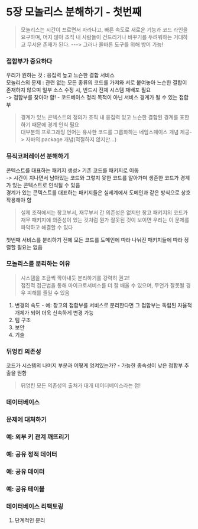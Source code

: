 # 5장 모놀리스 분해하기 - 첫번째
> 모놀리스는 시간이 프르면서 자라나고, 빠른 속도로 새로운 기능과 코드 라인을 요구하며, 머지 않아 조직 내 사람들이 건드리거나 바꾸기를 두려워하는 거대하고 무서운 존재가 된다. ---> 그러나 올바른 도구를 위해 방어 가능!

### 접합부가 중요하다
우리가 원하는 것 : 응집력 높고 느슨한 결합 서비스<br />
모놀리스의 문제 : 관련 없는 모든 종류의 코드를 가져와 서로 붙여놓아 느슨한 결합이 존재하지 않으며 일부 소스 수정 시, 반드시 전체 시스템 재배포 필요<br />
-> 접합부를 찾아야 함! - 코드베이스 정리 목적이 아닌 서비스 경계가 될 수 있는 접합부
> 경계가 있느 콘텍스트의 정의가 조직 내 응집력 있고 느슨한 결합된 경계를 표한하기 때문에 경계 인식 필요<br />
> 대부분의 프로그래밍 언어는 유사한 코드를 그룹화하는 네임스페이스 개념 제공-> 자바의 package 개념(적절하지 않지만...)

### 뮤직코퍼레이션 분해하기
콘텍스트를 대표하는 패키지 생성> 기존 코드를 패키지로 이동<br />
-> 시간이 지나면서 남아있는 코드와 그렇지 못한 코드를 알아가며 생존한 코드가 경계가 있는 콘텍스트로 인식될 수 있음<br />
경계가 있는 콘텍스트를 대표하는 패키지들은 실세계에서 도메인과 같은 방식으로 상호작용해야 함<br />
> 실제 조직에서는 창고부서, 재무부서 간 의존성은 없지만 창고 패키지의 코드가 재무 패키지에 의존성이 있는 것처럼 뭔가 잘못된 것이 보이면 우리는 이 문제를 파악하고 해결할 수 있다

첫번째 서비스를 분리하기 전에 모든 코드를 도메인에 따라 나눠진 패키지들에 따라 정렬할 필요는 없음

### 모놀리스를 분리하는 이유
> 시스템을 조금씩 깍아내듯 분리하기를 강력히 권고!<br/>
점진적 접근법을 통해 마이크로서비스를 더 잘 배울 수 있으며, 무언가 잘못될 경우 피해를 줄일 수 있음

1. 변경의 속도 - 예: 창고의 접합부를 서비스로 분리한다면 그 접합부는 독립된 자율적 개체가 되어 더욱 신속하게 변경 가능
1. 팀 구조
1. 보안
1. 기술

### 뒤엉킨 의존성
코드가 시스템의 나머지 부분과 어떻게 엉켜있는가? - 가능한 종속성이 낮은 접합부 추출을 원함 <br/>
> 뒤엉킨 모든 의존성의 출처가 대개 데이터베이스라는 점!


### 데이터베이스
> 

### 문제에 대처하기

### 예: 외부 키 관계 깨뜨리기

### 예: 공유 정적 데이터

### 예: 공유 데이터

### 예: 공유 테이블

### 데이터베이스 리팩토링
1. 단계적인 분리
